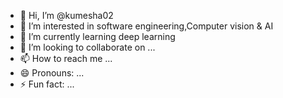 - 👋 Hi, I’m @kumesha02
- 👀 I’m interested in software engineering,Computer vision & AI
- 🌱 I’m currently learning deep learning
- 💞️ I’m looking to collaborate on ...
- 📫 How to reach me ...
- 😄 Pronouns: ...
- ⚡ Fun fact: ...

<!---
kumesha02/kumesha02 is a ✨ special ✨ repository because its `README.md` (this file) appears on your GitHub profile.
You can click the Preview link to take a look at your changes.
--->
